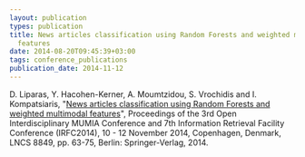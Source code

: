 ```yaml
---
layout: publication
types: publication
title: News articles classification using Random Forests and weighted multimodal
  features
date: 2014-08-20T09:45:39+03:00
tags: conference_publications
publication_date: 2014-11-12
---
```

D. Liparas, Y. Hacohen-Kerner, A. Moumtzidou, S. Vrochidis and I. Kompatsiaris, "[News articles classification using Random Forests and weighted multimodal features](https://link.springer.com/chapter/10.1007%2F978-3-319-12979-2_6)", Proceedings of the 3rd Open Interdisciplinary MUMIA Conference and 7th Information Retrieval Facility Conference (IRFC2014), 10 - 12 November 2014, Copenhagen, Denmark, LNCS 8849, pp. 63-75, Berlin: Springer-Verlag, 2014.